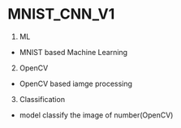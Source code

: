 # MNIST_CNN_V1

1. ML

- MNIST based Machine Learning

2. OpenCV

- OpenCV based iamge processing

3. Classification

- model classify the image of number(OpenCV)
